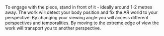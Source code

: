 To engage with the piece, stand in front of it - ideally around 1-2 metres away. The work will detect your body position and fix the AR world to your perspective. By changing your viewing angle you will access different perspectives and temporalities. By moving to the extreme edge of view the work will transport you to another perspective.
